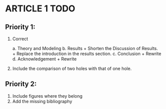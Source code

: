 ARTICLE 1 TODO
==============


Priority 1:
-----------


1. Correct

    a. Theory and Modeling
    b. Results
        + Shorten the Discussion of Results.
        + Replace the introduction in the results section.
    c. Conclusion
        + Rewrite
    d. Acknowledgement
        + Rewrite

2. Include the comparison of two holes with that of one hole.

Priority 2:
-----------

1. Include figures where they belong
2. Add the missing bibliography
